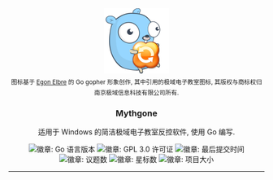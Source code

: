 <div align="center">
  <a href="#"><img src="docs/mythgone256.png" alt="Mythgone 图标" width="128" height="128"></a>
  <br><sub>图标基于 <a href="https://egonelbre.com/">Egon Elbre</a> 的 Go gopher 形象创作, 其中引用的极域电子教室图标, 其版权与商标权归南京极域信息科技有限公司所有.</sub>
  <h3 align="center">Mythgone</h3>
  <p>适用于 Windows 的简洁极域电子教室反控软件, 使用 Go 编写.</p>
  <img alt="徽章: Go 语言版本" src="https://img.shields.io/github/go-mod/go-version/dotcubecn/mythgone?style=flat-square">
  <img alt="徽章: GPL 3.0 许可证" src="https://img.shields.io/github/license/dotcubecn/mythgone?style=flat-square">
  <img alt="徽章: 最后提交时间" src="https://img.shields.io/github/last-commit/dotcubecn/mythgone?style=flat-square">
  <img alt="徽章: 议题数" src="https://img.shields.io/github/issues/dotcubecn/mythgone?style=flat-square">
  <img alt="徽章: 星标数" src="https://img.shields.io/github/stars/dotcubecn/mythgone?style=flat-square">
  <img alt="徽章: 项目大小" src="https://img.shields.io/github/repo-size/dotcubecn/mythgone?style=flat-square&label=size">
</div>

---

